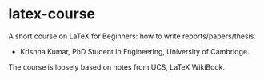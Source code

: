 latex-course
============

A short course on LaTeX for Beginners: how to write reports/papers/thesis. 

- Krishna Kumar, PhD Student in Engineering, University of Cambridge.

The course is loosely based on notes from UCS, LaTeX WikiBook.
